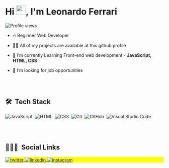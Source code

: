 <h1 align="left">Hi <img src="https://raw.githubusercontent.com/kaueMarques/kaueMarques/master/hi.gif" width="30px">, I'm Leonardo Ferrari</h1>
<p align="left"> <img src="https://komarev.com/ghpvc/?username=lelasf&color=yellow" alt="Profile views" /> </p>

- 🔥 Beginner Web Developer

- 👨‍💻 All of my projects are available at this github profile

- 💬 I’m currently Learning Front-end web development - **JavaScript, HTML, CSS**

- 🔭 I’m looking for job opportunities

<br><br>

## 🛠 &nbsp;Tech Stack

![JavaScript](https://img.shields.io/badge/-JavaScript-05122A?style=flat&logo=javascript)&nbsp;
![HTML](https://img.shields.io/badge/-HTML-05122A?style=flat&logo=HTML5)&nbsp;
![CSS](https://img.shields.io/badge/-CSS-05122A?style=flat&logo=CSS3&logoColor=1572B6)&nbsp;
![Git](https://img.shields.io/badge/-Git-05122A?style=flat&logo=git)&nbsp;
![GitHub](https://img.shields.io/badge/-GitHub-05122A?style=flat&logo=github)&nbsp;
![Visual Studio Code](https://img.shields.io/badge/-Visual%20Studio%20Code-05122A?style=flat&logo=visual-studio-code&logoColor=007ACC)&nbsp;

<br><br>

## 👨🏽‍🦲 &nbsp;Social Links

<p align="left" style="background:yellow">
<a href="https://twitter.com/leleott1" target="_blank">
  <img align="center" src="https://img.shields.io/badge/-leoferrari-05122A?style=flat&logo=twitter" alt="twitter"/>  
</a>
<a href="https://www.linkedin.com/in/leonardo-ferrari-a2b433227/" target="_blank">
  <img align="center" src="https://img.shields.io/badge/-leoferrari-05122A?style=flat&logo=linkedin" alt="linkedin"/>
</a>
<a href="https://instagram.com/leleoig" target="_blank">
 <img align="center" src="https://img.shields.io/badge/-leoferrari-05122A?style=flat&logo=instagram" alt="instagram"/>
</a>
</p>
